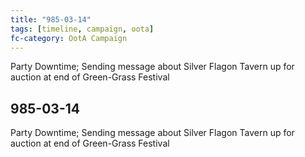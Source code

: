 ```yaml
---
title: "985-03-14"
tags: [timeline, campaign, oota]
fc-category: OotA Campaign
---
```

<span class='ob-timelines'
	data-date='985-03-14-00'
	data-title='Campaign: NAGA Adventures'
	data-class='orange'> Party Downtime; Sending message about Silver Flagon Tavern up for auction at end of Green-Grass Festival </span>
## 985-03-14
Party Downtime; Sending message about Silver Flagon Tavern up for auction at end of Green-Grass Festival
